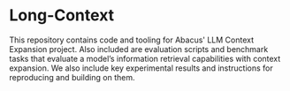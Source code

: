 # Long-Context
This repository contains code and tooling for Abacus' LLM Context Expansion project. Also included are evaluation scripts and benchmark tasks that evaluate a model’s information retrieval capabilities with context expansion. We also include key experimental results and instructions for reproducing and building on them.
